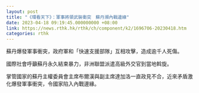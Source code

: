 ```yaml
---
layout: post
title: "《環看天下》：軍事將領武裝衝突　蘇丹瀕內戰邊緣"
date: 2023-04-18 09:19:45.000000000 +08:00
link: https://news.rthk.hk/rthk/ch/component/k2/1696706-20230418.htm
categories: rthk
---
```


蘇丹爆發軍事衝突，政府軍和「快速支援部隊」互相攻擊，造成逾千人死傷。

國際社會呼籲蘇丹永久結束暴力，非洲聯盟派遣高級外交官到當地斡旋。

掌管國家的蘇丹主權委員會主席布爾漢與副主席達加洛一直政見不合，近來矛盾激化爆發軍事衝突，令國家陷入內戰邊緣。
